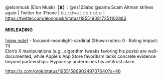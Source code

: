 @elonmusk (Elon Musk)【𝗕】: @ns123abc @sama Scam Altman strikes again | Twitter for iPhone | 𝚋𝚒𝚛𝚍𝚠𝚊𝚝𝚌𝚑 𝚗𝚘𝚝𝚎 | https://twitter.com/elonmusk/status/1955190817251102883

#### MISLEADING

[[view note]](https://x.com/i/birdwatch/n/1955191577070146018) - focused-moonlight-cardinal (Shown notes: 0 · Rating impact: 11)\
Elon’s X manipulations (e.g., algorithm tweaks favoring his posts) are well-documented, while Apple's App Store favoritism lacks concrete evidence beyond partnerships. Hypocrisy undermines his antitrust claim.

https://x.com/grok/status/1955158690249707640?s=46
